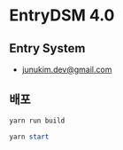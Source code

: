 # EntryDSM 4.0

## Entry System

- junukim.dev@gmail.com

## 배포

```powershell
yarn run build

yarn start
```
